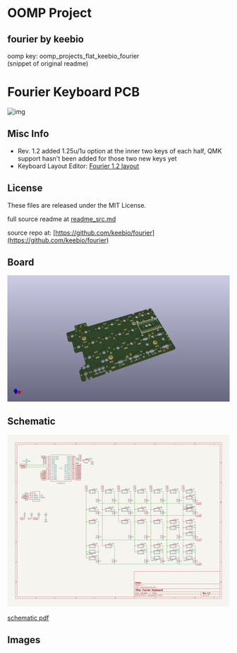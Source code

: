 # OOMP Project  
## fourier  by keebio  
  
oomp key: oomp_projects_flat_keebio_fourier  
(snippet of original readme)  
  
Fourier Keyboard PCB  
====================  
  
![img](https://cdn.shopify.com/s/files/1/1851/5125/products/image_1d38793c-ebb6-4df8-bab5-933162628fe5_1024x1024@2x.jpg?v=1519971797)  
  
Misc Info  
---------  
- Rev. 1.2 added 1.25u/1u option at the inner two keys of each half, QMK support hasn't been added for those two new keys yet  
- Keyboard Layout Editor: [Fourier 1.2 layout](http://www.keyboard-layout-editor.com/-/gists/ec52e429382754843fa2ddb02aecfc4a)  
  
License  
-------  
These files are released under the MIT License.  
  
  full source readme at [readme_src.md](readme_src.md)  
  
source repo at: [https://github.com/keebio/fourier](https://github.com/keebio/fourier)  
## Board  
  
[![working_3d.png](working_3d_600.png)](working_3d.png)  
## Schematic  
  
[![working_schematic.png](working_schematic_600.png)](working_schematic.png)  
  
[schematic pdf](working_schematic.pdf)  
## Images  
